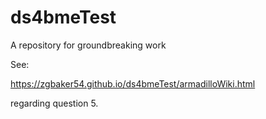 # ds4bmeTest
A repository for groundbreaking work

See:

https://zgbaker54.github.io/ds4bmeTest/armadilloWiki.html
 
 regarding question 5.
 
